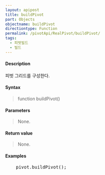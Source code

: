 ```yaml
---
layout: apipost
title: buildPivot
part: Objects
objectname: buildPivot
directiontype: Function
permalink: /pivotApi/RealPivot/buildPivot/
tags:
  - 피벗빌드
  - 빌드
---
```



#### Description

 피벗 그리드를 구성한다.      

#### Syntax

> function buildPivot()

#### Parameters

> None.

#### Return value

> None.

#### Examples 

<pre class="prettyprint">
	pivot.buildPivot();
</pre>

